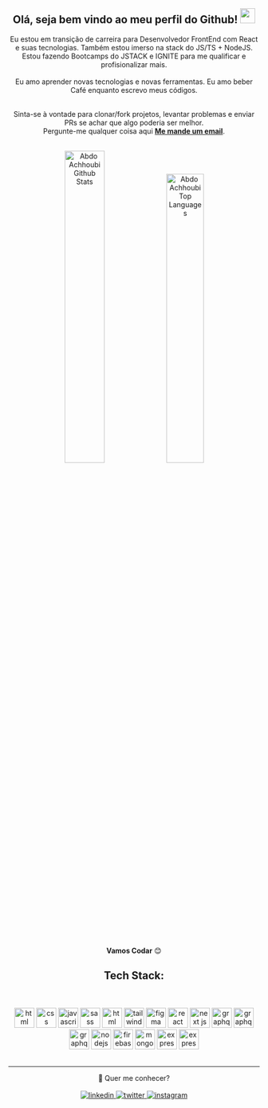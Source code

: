 <div align="center">
<h2> Olá, seja bem vindo ao meu perfil do Github! <img src="https://github.com/abdoachhoubi/abdoachhoubi/blob/main/gifs/Hi.gif" width="30"></h2>

Eu estou em transição de carreira para Desenvolvedor FrontEnd com React e suas tecnologias. Também estou imerso na stack do JS/TS + NodeJS. Estou fazendo Bootcamps do JSTACK e IGNITE para me qualificar e profisionalizar mais. 
<br />
<br />
Eu amo aprender novas tecnologias e novas ferramentas. Eu amo beber Café enquanto escrevo meus códigos.
<br />
<br />

Sinta-se à vontade para clonar/fork projetos, levantar problemas e enviar PRs se achar que algo poderia ser melhor.<br />
Pergunte-me qualquer coisa aqui <a href="mailto:devthyagonunes@gmail.com"><b>Me mande um email</b></a>.
<br />
<br />

<img width=40% src="https://github-readme-stats.vercel.app/api?username=ThyagoNunes&include_all_commits=true&count_private=true&show_icons=true&line_height=30&title_color=C04CFD&icon_color=9E02F2&text_color=FFF&bg_color=4C2A85" alt="Abdo Achhoubi Github Stats">

<img width=38.5%  src="https://github-readme-stats.vercel.app/api/top-langs/?username=ThyagoNunes&layout=compact&theme=dark&bg_color=4C2A85&title_color=C04CFD" alt="Abdo Achhoubi Top Languages"/>
<br />
<br />


**Vamos Codar** 😊

</div>

<div align="center">

## Tech Stack:

<br />
<br />
<a margin="10" href="https://developer.mozilla.org/en-US/docs/Web/HTML" target="_blank"><img margin="10px" height="40" src="https://github.com/abdoachhoubi/abdoachhoubi/blob/main/svgs/html.svg" alt="html"></a>
<a margin="10" href="https://developer.mozilla.org/en-US/docs/Web/CSS" target="_blank"><img margin="10px" height="40" src="https://github.com/abdoachhoubi/abdoachhoubi/blob/main/svgs/css.svg" alt="css"></a>
<a margin="10" href="https://developer.mozilla.org/en-US/docs/Web/JavaScript" target="_blank"><img margin="10px" height="40" src="https://github.com/abdoachhoubi/abdoachhoubi/blob/main/svgs/javascript.svg" alt="javascript"></a>
<a margin="10" href="https://sass-lang.com" target="_blank"><img margin="10px" height="40" src="https://github.com/abdoachhoubi/abdoachhoubi/blob/main/svgs/sass.svg" alt="sass"></a>
<a margin="10" href="https://styled-components.com/" target="_blank"><img margin="10px" height="40" src="https://avatars.githubusercontent.com/u/20658825?s=200&v=4" alt="html"></a>
<a margin="10" href="https://tailwindcss.com" target="_blank"><img margin="10px" height="40" src="https://github.com/abdoachhoubi/abdoachhoubi/blob/main/svgs/tailwind.svg" alt="tailwind"></a>
<a margin="10" href="https://figma.com" target="_blank"><img margin="10px" height="40" src="https://github.com/abdoachhoubi/abdoachhoubi/blob/main/svgs/figma.svg" alt="figma"></a>
<a margin="10" href="https://reactjs.org" target="_blank"><img margin="10px" height="40" src="https://github.com/abdoachhoubi/abdoachhoubi/blob/main/svgs/react.svg" alt="react"></a>
<a margin="10" href="https://nextjs.org" target="_blank"><img margin="10px" height="40" src="https://github.com/abdoachhoubi/abdoachhoubi/blob/main/svgs/nextjs.svg" alt="next js"></a>
<a margin="10" href="https://graphql.org" target="_blank"><img margin="10px" height="40" src="https://github.com/abdoachhoubi/abdoachhoubi/blob/main/svgs/graphql.svg" alt="graphql"></a>
<a margin="10" href="https://www.postgresql.org/" target="_blank"><img margin="10px" height="40" src="https://upload.wikimedia.org/wikipedia/commons/thumb/2/29/Postgresql_elephant.svg/1200px-Postgresql_elephant.svg.png" alt="graphql"></a>
<a margin="10" href="https://reactrouter.com/" target="_blank"><img margin="10px" height="40" src="https://res.cloudinary.com/practicaldev/image/fetch/s--cfcIC74S--/c_imagga_scale,f_auto,fl_progressive,h_500,q_auto,w_1000/https://dev-to-uploads.s3.amazonaws.com/uploads/articles/d5wth4o6yz8xyuyrvd1k.png" alt="graphql"></a>
<a margin="10" href="https://nodejs.org" target="_blank"><img margin="10px" height="40" src="https://github.com/abdoachhoubi/abdoachhoubi/blob/main/svgs/nodejs.svg" alt="nodejs"></a>
<a margin="10" href="https://firebase.google.com" target="_blank"><img margin="10px" height="40" src="https://github.com/abdoachhoubi/abdoachhoubi/blob/main/svgs/firebase.svg" alt="firebase"></a>
<a margin="10" href="https://mongodb.com" target="_blank"><img margin="10px" height="40" src="https://github.com/abdoachhoubi/abdoachhoubi/blob/main/svgs/mongodb.svg" alt="mongodb"></a>
<a margin="10" href="https://expressjs.com" target="_blank"><img margin="10px" height="40" src="https://github.com/abdoachhoubi/abdoachhoubi/blob/main/svgs/express.svg" alt="express"></a>
<a margin="10" href="https://www.docker.com/" target="_blank"><img margin="10px" height="40" src="https://upload.wikimedia.org/wikipedia/commons/thumb/4/4e/Docker_%28container_engine%29_logo.svg/1280px-Docker_%28container_engine%29_logo.svg.png" alt="express"></a>
</div>

<div align="center">
<br />

---

<div align="center">
💬 Quer me conhecer?
</div>
<br/>
<a href="[https://linkedin.com/in/abdoachhoubi](https://www.linkedin.com/in/thyagonunes/)" target="_blank">
<img src=https://img.shields.io/badge/linkedin-%2300acee.svg?color=405DE6&style=for-the-badge&logo=linkedin&logoColor=white alt=linkedin style="margin-bottom: 5px;" />
</a>
<a href="https://twitter.com/thyagonunes_" target="_blank">
<img src=https://img.shields.io/badge/twitter-%2300acee.svg?color=1DA1F2&style=for-the-badge&logo=twitter&logoColor=white alt=twitter style="margin-bottom: 5px;" />
</a>
<a href="https://www.instagram.com/thyagonunes_/" target="_blank">
<img src=https://img.shields.io/badge/instagram-%ff5851db.svg?color=C13584&style=for-the-badge&logo=instagram&logoColor=white alt=instagram style="margin-bottom: 5px;" />
</a>
